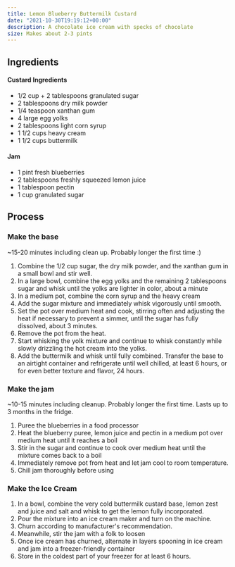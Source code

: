 ```yaml
---
title: Lemon Blueberry Buttermilk Custard
date: "2021-10-30T19:19:12+00:00"
description: A chocolate ice cream with specks of chocolate
size: Makes about 2-3 pints
---
```

## Ingredients

#### Custard Ingredients

- 1/2 cup + 2 tablespoons granulated sugar
- 2 tablespoons dry milk powder
- 1/4 teaspoon xanthan gum
- 4 large egg yolks
- 2 tablespoons light corn syrup
- 1 1/2 cups heavy cream
- 1 1/2 cups buttermilk

#### Jam

- 1 pint fresh blueberries
- 2 tablespoons freshly squeezed lemon juice
- 1 tablespoon pectin
- 1 cup granulated sugar

## Process

### Make the base

~15-20 minutes including clean up. Probably longer the first time :)

1. Combine the 1/2 cup sugar, the dry milk powder, and the xanthan gum in a small bowl and stir well.
2. In a large bowl, combine the egg yolks and the remaining 2 tablespoons sugar and whisk until the yolks are lighter in color, about a minute
3. In a medium pot, combine the corn syrup and the heavy cream
4. Add the sugar mixture and immediately whisk vigorously until smooth.
5. Set the pot over medium heat and cook, stirring often and adjusting the heat if necessary to prevent a simmer, until the sugar has fully dissolved, about 3 minutes.
6. Remove the pot from the heat.
7. Start whisking the yolk mixture and continue to whisk constantly while slowly drizzling the hot cream into the yolks.
8. Add the buttermilk and whisk until fully combined. Transfer the base to an airtight container and refrigerate until well chilled, at least 6 hours, or for even better texture and flavor, 24 hours.

### Make the jam

~10-15 minutes including cleanup. Probably longer the first time. Lasts up to 3 months in the fridge.

1. Puree the blueberries in a food processor
2. Heat the blueberry puree, lemon juice and pectin in a medium pot over medium heat until it reaches a boil
3. Stir in the sugar and continue to cook over medium heat until the mixture comes back to a boil
4. Immediately remove pot from heat and let jam cool to room temperature.
5. Chill jam thoroughly before using


### Make the Ice Cream

1. In a bowl, combine the very cold buttermilk custard base, lemon zest and juice and salt and whisk to get the lemon fully incorporated. 
2. Pour the mixture into an ice cream maker and turn on the machine.
3. Churn according to manufacturer's recommendation.
4. Meanwhile, stir the jam with a folk to loosen
5. Once ice cream has churned, alternate in layers spooning in ice cream and jam into a freezer-friendly container
6. Store in the coldest part of your freezer for at least 6 hours.